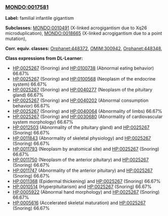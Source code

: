 
### [MONDO:0017581](http://purl.obolibrary.org/obo/MONDO_0017581)
**Label:** familial infantile gigantism

**Subclasses:** [MONDO:0010491](http://purl.obolibrary.org/obo/MONDO_0010491) (X-linked acrogigantism due to Xq26 microduplication), [MONDO:0018665](http://purl.obolibrary.org/obo/MONDO_0018665) (X-linked acrogigantism due to a point mutation), 

**Corr. equiv. classes:** [Orphanet:448372](http://www.orpha.net/ORDO/Orphanet_448372), [OMIM:300942](http://purl.obolibrary.org/obo/OMIM_300942), [Orphanet:448348](http://www.orpha.net/ORDO/Orphanet_448348), 

**Class expressions from DL-Learner:**

- [HP:0025267](http://purl.obolibrary.org/obo/HP_0025267) (Snoring) and [HP:0100738](http://purl.obolibrary.org/obo/HP_0100738) (Abnormal eating behavior) 66.67%
- [HP:0025267](http://purl.obolibrary.org/obo/HP_0025267) (Snoring) and [HP:0100568](http://purl.obolibrary.org/obo/HP_0100568) (Neoplasm of the endocrine system) 66.67%
- [HP:0025267](http://purl.obolibrary.org/obo/HP_0025267) (Snoring) and [HP:0040277](http://purl.obolibrary.org/obo/HP_0040277) (Neoplasm of the pituitary gland) 66.67%
- [HP:0025267](http://purl.obolibrary.org/obo/HP_0025267) (Snoring) and [HP:0040202](http://purl.obolibrary.org/obo/HP_0040202) (Abnormal consumption behavior) 66.67%
- [HP:0025267](http://purl.obolibrary.org/obo/HP_0025267) (Snoring) and [HP:0040064](http://purl.obolibrary.org/obo/HP_0040064) (Abnormality of limbs) 66.67%
- [HP:0025267](http://purl.obolibrary.org/obo/HP_0025267) (Snoring) and [HP:0030680](http://purl.obolibrary.org/obo/HP_0030680) (Abnormality of cardiovascular system morphology) 66.67%
- [HP:0012503](http://purl.obolibrary.org/obo/HP_0012503) (Abnormality of the pituitary gland) and [HP:0025267](http://purl.obolibrary.org/obo/HP_0025267) (Snoring) 66.67%
- [HP:0011843](http://purl.obolibrary.org/obo/HP_0011843) (Abnormality of skeletal physiology) and [HP:0025267](http://purl.obolibrary.org/obo/HP_0025267) (Snoring) 66.67%
- [HP:0011793](http://purl.obolibrary.org/obo/HP_0011793) (Neoplasm by anatomical site) and [HP:0025267](http://purl.obolibrary.org/obo/HP_0025267) (Snoring) 66.67%
- [HP:0011750](http://purl.obolibrary.org/obo/HP_0011750) (Neoplasm of the anterior pituitary) and [HP:0025267](http://purl.obolibrary.org/obo/HP_0025267) (Snoring) 66.67%
- [HP:0011747](http://purl.obolibrary.org/obo/HP_0011747) (Abnormality of the anterior pituitary) and [HP:0025267](http://purl.obolibrary.org/obo/HP_0025267) (Snoring) 66.67%
- [HP:0011368](http://purl.obolibrary.org/obo/HP_0011368) (Epidermal thickening) and [HP:0025267](http://purl.obolibrary.org/obo/HP_0025267) (Snoring) 66.67%
- [HP:0010514](http://purl.obolibrary.org/obo/HP_0010514) (Hyperpituitarism) and [HP:0025267](http://purl.obolibrary.org/obo/HP_0025267) (Snoring) 66.67%
- [HP:0005922](http://purl.obolibrary.org/obo/HP_0005922) (Abnormal hand morphology) and [HP:0025267](http://purl.obolibrary.org/obo/HP_0025267) (Snoring) 66.67%
- [HP:0005616](http://purl.obolibrary.org/obo/HP_0005616) (Accelerated skeletal maturation) and [HP:0025267](http://purl.obolibrary.org/obo/HP_0025267) (Snoring) 66.67%


